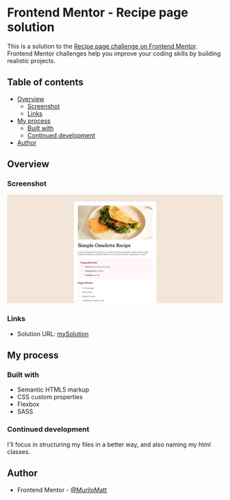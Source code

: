 # Frontend Mentor - Recipe page solution

This is a solution to the [Recipe page challenge on Frontend Mentor](https://www.frontendmentor.io/challenges/recipe-page-KiTsR8QQKm). Frontend Mentor challenges help you improve your coding skills by building realistic projects. 

## Table of contents

- [Overview](#overview)
  - [Screenshot](#screenshot)
  - [Links](#links)
- [My process](#my-process)
  - [Built with](#built-with)
  - [Continued development](#continued-development)
- [Author](#author)

## Overview

### Screenshot

![](./assets/images/mySolution.png)

### Links

- Solution URL: [mySolution](https://hilarious-chaja-81e746.netlify.app/)

## My process

### Built with

- Semantic HTML5 markup
- CSS custom properties
- Flexbox
- SASS

### Continued development

I'll focus in structuring my files in a better way, and also naming my html classes.

## Author

- Frontend Mentor - [@MuriloMatt](https://www.frontendmentor.io/profile/MuriloMatt)

